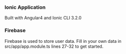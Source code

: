 
### Ionic Application

Built with Angular4 and Ionic CLI 3.2.0

### Firebase

Firebase is used to store user data. Fill in your own data in src/app/app.module.ts lines 27-32 to get started.
